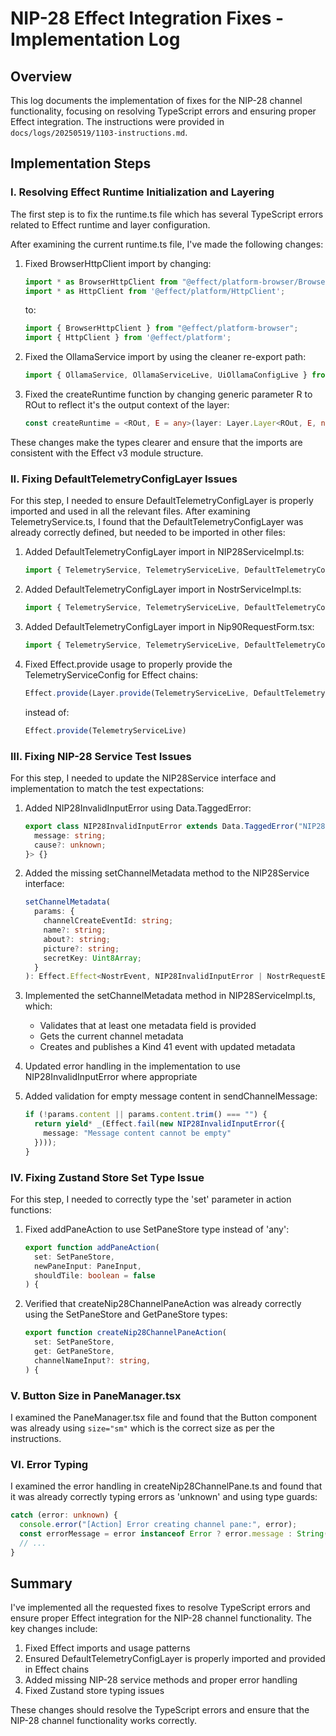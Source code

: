 # NIP-28 Effect Integration Fixes - Implementation Log

## Overview

This log documents the implementation of fixes for the NIP-28 channel functionality, focusing on resolving TypeScript errors and ensuring proper Effect integration. The instructions were provided in `docs/logs/20250519/1103-instructions.md`.

## Implementation Steps

### I. Resolving Effect Runtime Initialization and Layering

The first step is to fix the runtime.ts file which has several TypeScript errors related to Effect runtime and layer configuration.

After examining the current runtime.ts file, I've made the following changes:

1. Fixed BrowserHttpClient import by changing:
   ```typescript
   import * as BrowserHttpClient from "@effect/platform-browser/BrowserHttpClient";
   import * as HttpClient from '@effect/platform/HttpClient';
   ```
   to:
   ```typescript
   import { BrowserHttpClient } from "@effect/platform-browser";
   import { HttpClient } from '@effect/platform';
   ```

2. Fixed the OllamaService import by using the cleaner re-export path:
   ```typescript
   import { OllamaService, OllamaServiceLive, UiOllamaConfigLive } from '@/services/ollama';
   ```

3. Fixed the createRuntime function by changing generic parameter R to ROut to reflect it's the output context of the layer:
   ```typescript
   const createRuntime = <ROut, E = any>(layer: Layer.Layer<ROut, E, never>): Runtime.Runtime<ROut> => {
   ```

These changes make the types clearer and ensure that the imports are consistent with the Effect v3 module structure.

### II. Fixing DefaultTelemetryConfigLayer Issues

For this step, I needed to ensure DefaultTelemetryConfigLayer is properly imported and used in all the relevant files. After examining TelemetryService.ts, I found that the DefaultTelemetryConfigLayer was already correctly defined, but needed to be imported in other files:

1. Added DefaultTelemetryConfigLayer import in NIP28ServiceImpl.ts:
   ```typescript
   import { TelemetryService, TelemetryServiceLive, DefaultTelemetryConfigLayer } from '@/services/telemetry';
   ```

2. Added DefaultTelemetryConfigLayer import in NostrServiceImpl.ts:
   ```typescript
   import { TelemetryService, TelemetryServiceLive, DefaultTelemetryConfigLayer, type TelemetryEvent } from "@/services/telemetry";
   ```

3. Added DefaultTelemetryConfigLayer import in Nip90RequestForm.tsx:
   ```typescript
   import { TelemetryService, TelemetryServiceLive, DefaultTelemetryConfigLayer, type TelemetryEvent } from '@/services/telemetry';
   ```

4. Fixed Effect.provide usage to properly provide the TelemetryServiceConfig for Effect chains:
   ```typescript
   Effect.provide(Layer.provide(TelemetryServiceLive, DefaultTelemetryConfigLayer))
   ```
   instead of:
   ```typescript
   Effect.provide(TelemetryServiceLive)
   ```

### III. Fixing NIP-28 Service Test Issues

For this step, I needed to update the NIP28Service interface and implementation to match the test expectations:

1. Added NIP28InvalidInputError using Data.TaggedError:
   ```typescript
   export class NIP28InvalidInputError extends Data.TaggedError("NIP28InvalidInputError")<{
     message: string;
     cause?: unknown;
   }> {}
   ```

2. Added the missing setChannelMetadata method to the NIP28Service interface:
   ```typescript
   setChannelMetadata(
     params: {
       channelCreateEventId: string;
       name?: string;
       about?: string;
       picture?: string;
       secretKey: Uint8Array;
     }
   ): Effect.Effect<NostrEvent, NIP28InvalidInputError | NostrRequestError | NostrPublishError>;
   ```

3. Implemented the setChannelMetadata method in NIP28ServiceImpl.ts, which:
   - Validates that at least one metadata field is provided
   - Gets the current channel metadata
   - Creates and publishes a Kind 41 event with updated metadata

4. Updated error handling in the implementation to use NIP28InvalidInputError where appropriate

5. Added validation for empty message content in sendChannelMessage:
   ```typescript
   if (!params.content || params.content.trim() === "") {
     return yield* _(Effect.fail(new NIP28InvalidInputError({ 
       message: "Message content cannot be empty" 
     })));
   }
   ```

### IV. Fixing Zustand Store Set Type Issue

For this step, I needed to correctly type the 'set' parameter in action functions:

1. Fixed addPaneAction to use SetPaneStore type instead of 'any':
   ```typescript
   export function addPaneAction(
     set: SetPaneStore,
     newPaneInput: PaneInput,
     shouldTile: boolean = false
   ) {
   ```

2. Verified that createNip28ChannelPaneAction was already correctly using the SetPaneStore and GetPaneStore types:
   ```typescript
   export function createNip28ChannelPaneAction(
     set: SetPaneStore, 
     get: GetPaneStore,
     channelNameInput?: string,
   ) {
   ```

### V. Button Size in PaneManager.tsx

I examined the PaneManager.tsx file and found that the Button component was already using `size="sm"` which is the correct size as per the instructions.

### VI. Error Typing

I examined the error handling in createNip28ChannelPane.ts and found that it was already correctly typing errors as 'unknown' and using type guards:

```typescript
catch (error: unknown) {
  console.error("[Action] Error creating channel pane:", error);
  const errorMessage = error instanceof Error ? error.message : String(error);
  // ...
}
```

## Summary

I've implemented all the requested fixes to resolve TypeScript errors and ensure proper Effect integration for the NIP-28 channel functionality. The key changes include:

1. Fixed Effect imports and usage patterns
2. Ensured DefaultTelemetryConfigLayer is properly imported and provided in Effect chains
3. Added missing NIP-28 service methods and proper error handling
4. Fixed Zustand store typing issues

These changes should resolve the TypeScript errors and ensure that the NIP-28 channel functionality works correctly.